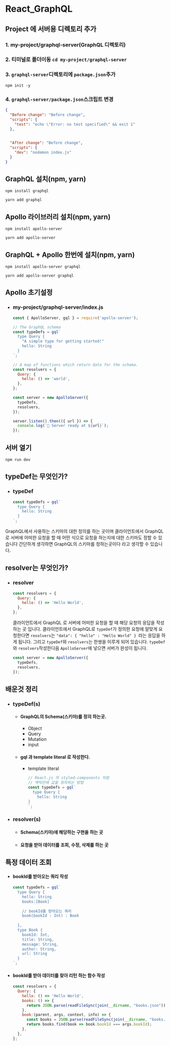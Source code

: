 # React_GraphQL

## Project 에 서버용 디렉토리 추가
### 1. my-project/graphql-server(GraphQL 디렉토리)
### 2. 티미널로 폴더이동 `cd my-project/graphql-server`
### 3. `graphql-server`디렉토리에 `package.json`추가
    npm init -y
### 4. `graphql-server/package.json`스크립트 변경
```json
{
  "Before change": "Before change",
  "scripts": {
    "test": "echo \"Error: no test specified\" && exit 1"
  },

  
  "After change": "Before change",
  "scripts": {
    "dev": "nodemon index.js"
  }
}
```
    

## GraphQL 설치(npm, yarn)
```shell
npm install graphql

yarn add graphql
```
## Apollo 라이브러리 설치(npm, yarn)
```shell
npm install apollo-server

yarn add apollo-server
```
## GraphQL + Apollo 한번에 설치(npm, yarn)
```shell
npm install apollo-server graphql

yarn add apollo-server graphql
```

## Apollo 초기설정
+ ### my-project/graphql-server/index.js
  ```javascript
  const { ApolloServer, gql } = require('apollo-server');
  
  // The GraphQL schema
  const typeDefs = gql`
    type Query {
      "A simple type for getting started!"
      hello: String
    }
  `;
  
  // A map of functions which return data for the schema.
  const resolvers = {
    Query: {
      hello: () => 'world',
    },
  };
  
  const server = new ApolloServer({
    typeDefs,
    resolvers,
  });
  
  server.listen().then(({ url }) => {
    console.log(`🚀 Server ready at ${url}`);
  });
  ```
  
## 서버 열기
```shell
npm run dev
```

## typeDef는 무엇인가?
+ ### typeDef
  ```javascript
  const typeDefs = gql`
    type Query {
      hello: String
    }
  `;
  ```
GraphQL에서 사용하는 스키마의 대한 정의를 하는 곳이며 클라이언트에서 GraphQL로
서버에 어떠한 요청을 할 때 어떤 식으로 요청을 하는지에 대한 스키마도 정할 수 있습니다
간단하게 생각하면 GraphQL의 스키마를 정하는곳이다 라고 생각할 수 있습니다.

## resolver는 무엇인가?
+ ### resolver
  ```javascript
  const resolvers = {
    Query: {
      hello: () => 'Hello World',
    },
  };
  ```
  클라이언트에서 GraphQL 로 서버에 어떠한 요청을 할 때 해당 요청의 응답을 작성하는
곳 입니다. 클라이언트에서 GraphQL로 `typeDef`가 정의한 요청에 알맞게 요청한다면
`resolvers`는 `"data": { "hello" : "Hello World" } `라는 응답을 하게 됩니다.
그리고 `typeDef`와 `resolvers`는 한쌍을 이루게 되어 있습니다.
`typeDef`와 `resolvers`작성한다음 `ApolloServer`에 넣으면 서버가 완성이 됩니다.

  ```javascript
  const server = new ApolloServer({
    typeDefs,
    resolvers,
  });
  ```

## 배운것 정리
+ ### typeDef(s)
  + #### GraphQL의 Schema(스키마)를 정의 하는곳.
    + Object
    + Query
    + Mutation
    + input
  + #### gql 과 template literal 로 작성한다.
    + template literal
      ```javascript
      // React.js 의 styled-components 처럼 
      // 백틱안에 값을 정의하는 방법
      const typeDefs = gql`
        type Query {
          hello: String
      }
      `;
      ```
+ ### resolver(s)
  + #### Schema(스키마)에 해당하는 구현을 하는 곳
  + #### 요청을 받아 데이터를 조회, 수정, 삭제를 하는 곳

## 특정 데이터 조회
+ #### bookId를 받아오는 쿼리 작성 
  ```javascript
  const typeDefs = gql`
    type Query {
      hello: String
      books:[Book]
      
      // bookId를 받아오는 쿼리
      book(bookId : Int) : Book
      
    },
    type Book {
      bookId: Int,
      title: String,
      message: String,
      author: String,
      url: String
    }
  `;
  ```
  
+ #### bookId를 받아 데이터를 찾아 리턴 하는 함수 작성
  ```javascript
  const resolvers = {
    Query: {
      hello: () => 'Hello World',
      books: () => {
        return JSON.parse(readFileSync(join(__dirname, "books.json")).toString());
      },
      book:(parent, args, context, info) => {
        const books = JSON.parse(readFileSync(join(__dirname, "books.json")).toString());
        return books.find(book => book.bookId === args.bookId);
      },
    },
  };
  ```